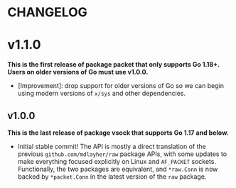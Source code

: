 # CHANGELOG

# v1.1.0

**This is the first release of package packet that only supports Go 1.18+. Users
on older versions of Go must use v1.0.0.**

- [Improvement]: drop support for older versions of Go so we can begin using
  modern versions of `x/sys` and other dependencies.

## v1.0.0

**This is the last release of package vsock that supports Go 1.17 and below.**

- Initial stable commit! The API is mostly a direct translation of the previous
  `github.com/mdlayher/raw` package APIs, with some updates to make everything
  focused explicitly on Linux and `AF_PACKET` sockets. Functionally, the two
  packages are equivalent, and `*raw.Conn` is now backed by `*packet.Conn` in
  the latest version of the `raw` package.
